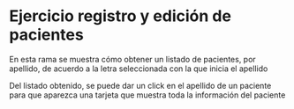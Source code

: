 # Ejercicio registro y edición de pacientes

En esta rama se muestra cómo obtener un listado de pacientes, por apellido, de acuerdo a la letra seleccionada con la que inicia el apellido

Del listado obtenido, se puede dar un click en el apellido de un paciente para que aparezca una tarjeta que muestra toda la información del paciente
